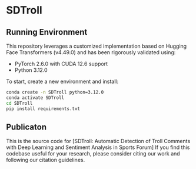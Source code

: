 # SDTroll
## Running Environment  
This repository leverages a customized implementation based on Hugging Face Transformers (v4.49.0) and has been rigorously validated using:
- PyTorch 2.6.0 with CUDA 12.6 support
- Python 3.12.0
  
To start, create a new environment and install:

```bash
conda create -n SDTroll python=3.12.0
conda activate SDTroll
cd SDTroll
pip install requirements.txt
```
## Publicaton
This is the source code for [SDTroll: Automatic Detection of Troll Comments with Deep Learning and Sentiment Analysis in Sports Forum]
If you find this codebase useful for your research, please consider citing our work and following our citation guidelines.
